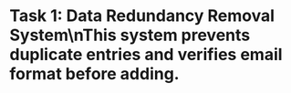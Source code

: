 # Task 1: Data Redundancy Removal System\nThis system prevents duplicate entries and verifies email format before adding.